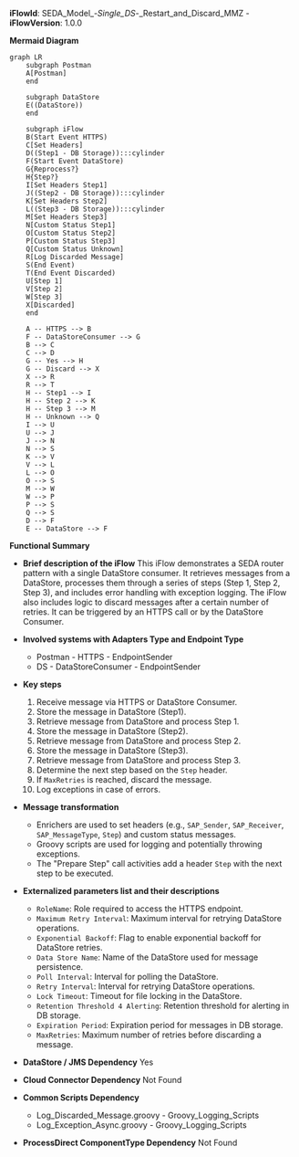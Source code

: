 **iFlowId**: SEDA_Model_-_Single_DS_-_Restart_and_Discard_MMZ - **iFlowVersion**: 1.0.0

**Mermaid Diagram**
```mermaid
graph LR
    subgraph Postman
    A[Postman]
    end

    subgraph DataStore
    E((DataStore))
    end

    subgraph iFlow
    B(Start Event HTTPS)
    C[Set Headers]
    D((Step1 - DB Storage)):::cylinder
    F(Start Event DataStore)
    G{Reprocess?}
    H{Step?}
    I[Set Headers Step1]
    J((Step2 - DB Storage)):::cylinder
    K[Set Headers Step2]
    L((Step3 - DB Storage)):::cylinder
    M[Set Headers Step3]
    N[Custom Status Step1]
    O[Custom Status Step2]
    P[Custom Status Step3]
    Q[Custom Status Unknown]
    R[Log Discarded Message]
    S(End Event)
    T(End Event Discarded)
    U[Step 1]
    V[Step 2]
    W[Step 3]
    X[Discarded]
    end

    A -- HTTPS --> B
    F -- DataStoreConsumer --> G
    B --> C
    C --> D
    G -- Yes --> H
    G -- Discard --> X
    X --> R
    R --> T
    H -- Step1 --> I
    H -- Step 2 --> K
    H -- Step 3 --> M
    H -- Unknown --> Q
    I --> U
    U --> J
    J --> N
    N --> S
    K --> V
    V --> L
    L --> O
    O --> S
    M --> W
    W --> P
    P --> S
    Q --> S
    D --> F
    E -- DataStore --> F
```

**Functional Summary**
- **Brief description of the iFlow**
This iFlow demonstrates a SEDA router pattern with a single DataStore consumer. It retrieves messages from a DataStore, processes them through a series of steps (Step 1, Step 2, Step 3), and includes error handling with exception logging. The iFlow also includes logic to discard messages after a certain number of retries. It can be triggered by an HTTPS call or by the DataStore Consumer.

- **Involved systems with Adapters Type and Endpoint Type**
    - Postman - HTTPS - EndpointSender
    - DS - DataStoreConsumer - EndpointSender

- **Key steps**
    1.  Receive message via HTTPS or DataStore Consumer.
    2.  Store the message in DataStore (Step1).
    3.  Retrieve message from DataStore and process Step 1.
    4.  Store the message in DataStore (Step2).
    5.  Retrieve message from DataStore and process Step 2.
    6.  Store the message in DataStore (Step3).
    7.  Retrieve message from DataStore and process Step 3.
    8.  Determine the next step based on the `Step` header.
    9.  If `MaxRetries` is reached, discard the message.
    10. Log exceptions in case of errors.

- **Message transformation**
    - Enrichers are used to set headers (e.g., `SAP_Sender`, `SAP_Receiver`, `SAP_MessageType`, `Step`) and custom status messages.
    - Groovy scripts are used for logging and potentially throwing exceptions.
    - The "Prepare Step" call activities add a header `Step` with the next step to be executed.

- **Externalized parameters list and their descriptions**
    - `RoleName`: Role required to access the HTTPS endpoint.
    - `Maximum Retry Interval`: Maximum interval for retrying DataStore operations.
    - `Exponential Backoff`: Flag to enable exponential backoff for DataStore retries.
    - `Data Store Name`: Name of the DataStore used for message persistence.
    - `Poll Interval`: Interval for polling the DataStore.
    - `Retry Interval`: Interval for retrying DataStore operations.
    - `Lock Timeout`: Timeout for file locking in the DataStore.
    - `Retention Threshold 4 Alerting`: Retention threshold for alerting in DB storage.
    - `Expiration Period`: Expiration period for messages in DB storage.
    - `MaxRetries`: Maximum number of retries before discarding a message.

- **DataStore / JMS Dependency**
Yes

- **Cloud Connector Dependency**
Not Found

- **Common Scripts Dependency**
    - Log_Discarded_Message.groovy - Groovy_Logging_Scripts
    - Log_Exception_Async.groovy - Groovy_Logging_Scripts

- **ProcessDirect ComponentType Dependency**
Not Found
